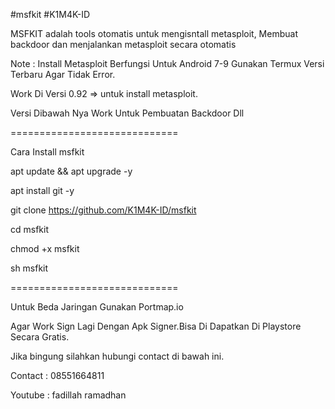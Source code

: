 #msfkit
#K1M4K-ID

MSFKIT adalah tools otomatis 
untuk mengisntall metasploit,
Membuat backdoor dan menjalankan metasploit 
secara otomatis

Note : Install Metasploit Berfungsi Untuk Android 7-9
Gunakan Termux Versi Terbaru Agar Tidak Error.

Work Di Versi 0.92 => untuk install metasploit.

Versi Dibawah Nya Work Untuk Pembuatan Backdoor Dll

=============================

Cara Install msfkit

apt update && apt upgrade -y

apt install git -y

git clone https://github.com/K1M4K-ID/msfkit

cd msfkit

chmod +x msfkit

sh msfkit

=============================

Untuk Beda Jaringan Gunakan Portmap.io

Agar Work Sign Lagi Dengan Apk Signer.Bisa Di Dapatkan
Di Playstore Secara Gratis.

Jika bingung silahkan hubungi contact di bawah ini.

Contact : 08551664811

Youtube : fadillah ramadhan


